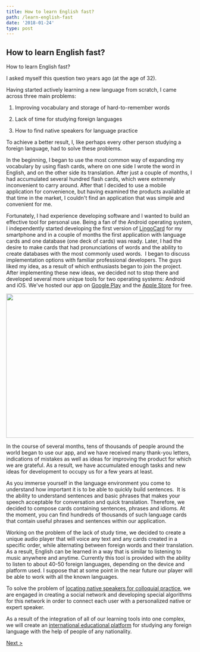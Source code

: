 ```yaml
---
title: How to learn English fast?
path: /learn-english-fast
date: '2018-01-24'
type: post
---
```

## How to learn English fast?
How to learn English fast?

I asked myself this question two years ago (at the age of 32).

Having started actively learning a new language from scratch, I came across three main problems:

1. Improving vocabulary and storage of hard-to-remember words

2. Lack of time for studying foreign languages

3. How to find native speakers for language practice

To achieve a better result, I, like perhaps every other person studying a foreign language, had to solve these problems.

In the beginning, I began to use the most common way of expanding my vocabulary by using flash cards, where on one side I wrote the word in English, and on the other side its translation. After just a couple of months, I had accumulated several hundred flash cards, which were extremely inconvenient to carry around. After that I decided to use a mobile application for convenience, but having examined the products available at that time in the market, I couldn't find an application that was simple and convenient for me.

Fortunately, I had experience developing software and I wanted to build an effective tool for personal use. Being a fan of the Android operating system, I independently started developing the first version of <a href="/#free-mobile-app" target="_blank" rel="noopener">LingoCard</a> for my smartphone and in a couple of months the first application with language cards and one database (one deck of cards) was ready. Later, I had the desire to make cards that had pronunciations of words and the ability to create databases with the most commonly used words.  I began to discuss implementation options with familiar professional developers. The guys liked my idea, as a result of which enthusiasts began to join the project. After implementing these new ideas, we decided not to stop there and developed several more unique tools for two operating systems: Android and iOS. We've hosted our app on <a href="https://play.google.com/store/apps/details?id=com.lingocard.lingocard" target="_blank" rel="noopener">Google Play</a> and the <a href="https://itunes.apple.com/us/app/lingocard/id1217076835?mt=8" target="_blank" rel="noopener">Apple Store</a> for free.

<img class="wp-image-5587 aligncenter" src="../images/2018/01/LigoCard-App-small.png" alt="" width="973" height="388" />

In the course of several months, tens of thousands of people around the world began to use our app, and we have received many thank-you letters, indications of mistakes as well as ideas for improving the product for which we are grateful. As a result, we have accumulated enough tasks and new ideas for development to occupy us for a few years at least.

As you immerse yourself in the language environment you come to understand how important it is to be able to quickly build sentences.  It is the ability to understand sentences and basic phrases that makes your speech acceptable for conversation and quick translation. Therefore, we decided to compose cards containing sentences, phrases and idioms. At the moment, you can find hundreds of thousands of such language cards that contain useful phrases and sentences within our application.

Working on the problem of the lack of study time, we decided to create a unique audio player that will voice any text and any cards created in a specific order, while alternating between foreign words and their translation. As a result, English can be learned in a way that is similar to listening to music anywhere and anytime. Currently this tool is provided with the ability to listen to about 40-50 foreign languages, depending on the device and platform used. I suppose that at some point in the near future our player will be able to work with all the known languages.

To solve the problem of <a href="/find-native-speakers/" target="_blank" rel="noopener">locating native speakers for colloquial practice</a>, we are engaged in creating a social network and developing special algorithms for this network in order to connect each user with a personalized native or expert speaker.

As a result of the integration of all of our learning tools into one complex, we will create an <a href="/platform/" target="_blank" rel="noopener">international educational platform</a> for studying any foreign language with the help of people of any nationality.

<a href="/find-native-speakers">Next ></a>
